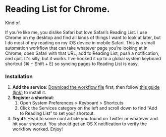 # Reading List for Chrome.

Kind of.

If you’re like me, you dislike Safari but love Safari’s Reading List. I use Chrome on my desktop and find all kinds of things I want to look at later, but I do most of my reading on my iOS device in mobile Safari. This is a small automation workflow that can take whatever page you’re looking at in Chrome, open Safari with that URL, add to Reading List, push a notification, and quit. It's silly, but it works. I’ve hooked it up to a global system keyboard shortcut (⌘ + Shift + E) so syncing pages to Reading List is easy.

### Installation

1. **Add the service**: [Download the workflow file](https://github.com/fabianperez/reading-list/releases/download/1.0.0/add-to-reading-list.zip) first, then follow [this guide (link)](https://www.macosxautomation.com/automator/serviceinstall/index.html) to install it.
1. **Register a shortcut**:
    1. Open System Preferences > Keyboard > Shortcuts
    1. Click the Services category on the left and scroll down to find “Add to Reading List” to set your shortcut.
1. **Try it!**: Head to some cool article you found on Twitter or whatever and hit your shortcut. You should get an OS X notification to verify the workflow worked. Enjoy!
